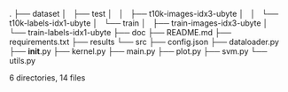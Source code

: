 .
├── dataset
│   ├── test
│   │   ├── t10k-images-idx3-ubyte
│   │   └── t10k-labels-idx1-ubyte
│   └── train
│       ├── train-images-idx3-ubyte
│       └── train-labels-idx1-ubyte
├── doc
├── README.md
├── requirements.txt
├── results
└── src
    ├── config.json
    ├── dataloader.py
    ├── __init__.py
    ├── kernel.py
    ├── main.py
    ├── plot.py
    ├── svm.py
    └── utils.py

6 directories, 14 files
